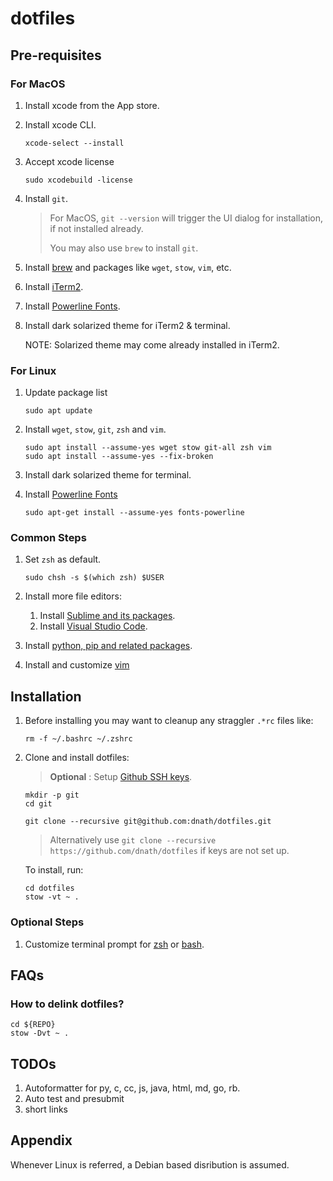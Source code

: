 # dotfiles

## Pre-requisites

### For MacOS

1. Install xcode from the App store.
2. Install xcode CLI.

    ```shell
    xcode-select --install
    ```
3. Accept xcode license

    ```shell
    sudo xcodebuild -license
    ```

4. Install `git`.

   > For MacOS, `git --version` will trigger the UI dialog for installation, if
   > not installed already.
   >
   > You may also use `brew` to install `git`.

5. Install [brew](/doc/brew_setup.md) and packages like `wget`, `stow`, `vim`,
   etc.
6. Install [iTerm2](https://iterm2.com/downloads.html).
7. Install [Powerline Fonts](https://github.com/powerline/fonts).
8. Install dark solarized theme for iTerm2 & terminal.

   NOTE: Solarized theme may come already installed in iTerm2.

### For Linux

1. Update package list

    ```shell
    sudo apt update
    ```

2. Install `wget`, `stow`, `git`, `zsh` and `vim`.

    ```shell
    sudo apt install --assume-yes wget stow git-all zsh vim
    sudo apt install --assume-yes --fix-broken
    ```

3. Install dark solarized theme for terminal.
4. Install [Powerline Fonts](https://github.com/powerline/fonts)

    ```shell
    sudo apt-get install --assume-yes fonts-powerline
    ```

### Common Steps

1. Set `zsh` as default.

    ```shell
    sudo chsh -s $(which zsh) $USER
    ```

2. Install more file editors:
   1. Install [Sublime and its packages](/doc/sublime_setup.md).
   2. Install [Visual Studio Code](/doc/visual_studio_code_setup.md).

3. Install [python, pip and related packages](/doc/python_setup.md).
4. Install and customize [vim](/doc/vim_setup.md)

## Installation

1. Before installing you may want to cleanup any straggler `.*rc` files like:

    ```shell
    rm -f ~/.bashrc ~/.zshrc
    ```

2. Clone and install dotfiles:

    > __Optional__ : Setup [Github SSH keys](https://docs.github.com/en/authentication/connecting-to-github-with-ssh/adding-a-new-ssh-key-to-your-github-account).

    ```shell
    mkdir -p git
    cd git

    git clone --recursive git@github.com:dnath/dotfiles.git
    ```

    > Alternatively use
    > `git clone --recursive  https://github.com/dnath/dotfiles` if keys are
    > not set up.

    To install, run:

    ```shell
    cd dotfiles
    stow -vt ~ .
    ```

### Optional Steps

1. Customize terminal prompt for [zsh](/ohmyzsh_more/agnoster_mod.zsh-theme)
   or [bash](.bash/prompt.bash).

## FAQs

### How to delink dotfiles?

```shell
cd ${REPO}
stow -Dvt ~ .
```

## TODOs

1. Autoformatter for py, c, cc, js, java, html, md, go, rb.
2. Auto test and presubmit
3. short links

## Appendix

Whenever Linux is referred, a Debian based disribution is assumed.

